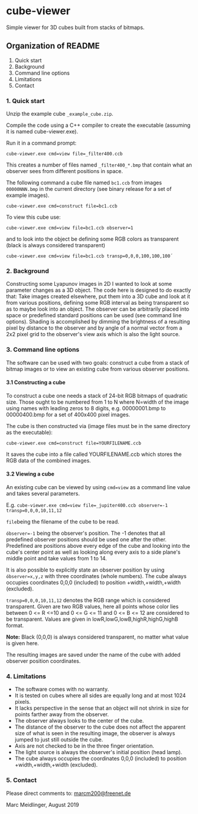 # cube-viewer
Simple viewer for 3D cubes built from stacks of bitmaps.

## Organization of README

1. Quick start
2. Background
3. Command line options
4. Limitations
5. Contact


### 1. Quick start

Unzip the example cube `_example_cube.zip`.

Compile the code using a C++ compiler to create the executable (assuming it is named cube-viewer.exe).

Run it in a command prompt:
 
`cube-viewer.exe cmd=view file=_filter400.ccb`

This creates a number of files named `_filter400_*.bmp` that contain what an observer sees from different positions in space.

The following command a cube file named `bc1.ccb` from images `00000NNN.bmp` in the current directory (see binary release for a set of example images).

`cube-viewer.exe cmd=construct file=bc1.ccb`

To view this cube use:

`cube-viewer.exe cmd=view file=bc1.ccb observer=1`

and to look into the object be defining some RGB colors as transparent (black is always considered transparent)

`cube-viewer.exe cmd=view file=bc1.ccb transp=0,0,0,100,100,100´`


### 2. Background

Constructing some Lyapunov images in 2D I wanted to look at some parameter changes as a 3D object. The code here is designed to do exactly that: Take images created elsewhere, put them into a 3D cube and look at it from various positions, defining some RGB interval as being transparent so as to maybe look into an object. The observer can be arbitrarily placed into space or predefined 
standard positions can be used (see command line options). Shading is accomplished by dimming the brightness of a resulting pixel by distance to the observer and by angle of a normal vector from a 2x2 pixel grid to the observer's view axis which is also the light source.


### 3. Command line options

The software can be used with two goals: construct a cube from a stack of bitmap images or to view an existing cube from various observer positions.

#### 3.1 Constructing a cube

To construct a cube one needs a stack of 24-bit RGB bitmaps of quadratic size. Those ought to be numbered from 1 to N where N=width of the image using names with leading zeros to 8 digits, e.g. 00000001.bmp to 00000400.bmp for a set of 400x400 pixel images.

The cube is then constructed via (image files must be in the same directory as the executable):

`cube-viewer.exe cmd=construct file=YOURFILENAME.ccb`

It saves the cube into a file called YOURFILENAME.ccb which stores the RGB data of the combined images.

#### 3.2 Viewing a cube

An existing cube can be viewed by using `cmd=view` as a command line value and takes several parameters.

E.g. `cube-viewer.exe cmd=view file=_jupiter400.ccb observer=-1 transp=0,0,0,10,11,12`

`file`being the filename of the cube to be read.

`óbserver=-1` being the observer's position. The -1 denotes that all predefined observer positions should be used one after the other. Predefined are positions above every edge of the cube and looking into the cube's center point as well as looking along every axis to a side plane's middle point and take values from 1 to 14.

It is also possible to explicitly state an observer position by using `óbserver=x,y,z` with three coordinates (whole numbers). The cube always occupies coordinates 0,0,0 (included) to position +width,+width,+width (excluded).

`transp=0,0,0,10,11,12` denotes the RGB range which is considered transparent. Given are two RGB values, here all points whose color lies between 0 <= R <=10 and 0 <= G <= 11 and 0 <= B <= 12 are considered to be transparent. Values are given in lowR,lowG,lowB,highR,highG,highB format. 

<b>Note:</b> Black (0,0,0) is always considered transparent, no matter what value is given here.

The resulting images are saved under the name of the cube with added observer position  coordinates.


### 4. Limitations

- The software comes with no warranty.
- It is tested on cubes where all sides are equally long and at most 1024 pixels.
- It lacks perspective in the sense that an object will not shrink in size for points farther away from the observer.
- The observer always looks to the center of the cube.
- The distance of the observer to the cube does not affect the apparent size of what is seen in the resulting image, the observer is always jumped to just still outside the cube.
- Axis are not checked to be in the three finger orientation.
- The light source is always the observer's initial position (head lamp).
- The cube always occupies the coordinates 0,0,0 (included) to position +width,+width,+width (excluded).


### 5. Contact

Please direct comments to: marcm200@freenet.de

Marc Meidlinger, August 2019
